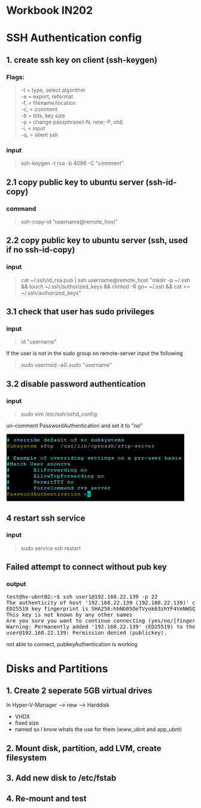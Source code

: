 Workbook IN202
==================


SSH Authentication config
===========================

## 1. create ssh key on client (ssh-keygen)

 ### Flags:

>-t = type, select algorithm  
>-e = export, reformat  
>-f, = filename/location  
>-c, = comment  
>-b = bits, key size  
>-p = change passphrase(-N, new;-P, old)  
>-i, = input  
>-q, = silent ssh  

### input

>ssh-keygen -t rsa -b 4096 -C "comment"

## 2.1 copy public key to ubuntu server (ssh-id-copy)

### command

>ssh-copy-id "username@remote_host"

## 2.2 copy public key to ubuntu server (ssh, used if no ssh-id-copy)

### input

>cat ~/.ssh/id_rsa.pub | ssh username@remote_host "mkdir -p ~/.ssh && touch ~/.ssh/authorized_keys && chmod -R go= ~/.ssh && cat >> ~/.ssh/authorized_keys"

## 3.1 check that user has sudo privileges

### input

>id "username"

If the user is not in the sudo group on remote-server input the following

>sudo usermod -aG sudo "username"

## 3.2 disable password authentication

### input

>sudo vim /etc/ssh/sshd_config

un-comment PasswordAuthentication and set it to "no"

![screenshot from vim](pics/password_auth.PNG)

## 4 restart ssh service

### input

>sudo service ssh restart

## Failed attempt to connect without pub key

### output

<pre>
test@hv-ubnt02:~$ ssh user1@192.168.22.139 -p 22
The authenticity of host '192.168.22.139 (192.168.22.139)' can't be established.
ED25519 key fingerprint is SHA256:hhNG05OeTVyok63zhYF4VeNWSQFwL2G22dZbPw3pFEY.
This key is not known by any other names
Are you sure you want to continue connecting (yes/no/[fingerprint])? yes
Warning: Permanently added '192.168.22.139' (ED25519) to the list of known hosts.
user@192.168.22.139: Permission denied (publickey).
</pre>

not able to connect, pubkeyAuthentication is working



Disks and Partitions
=====================

## 1. Create 2 seperate 5GB virtual drives

In Hyper-V-Manager --> new --> Harddisk
- VHDX
- fixed size
- named so I know whats the use for them (www_ubnt and app_ubnt)

## 2. Mount disk, partition, add LVM, create filesystem

## 3. Add new disk to /etc/fstab

## 4. Re-mount and test